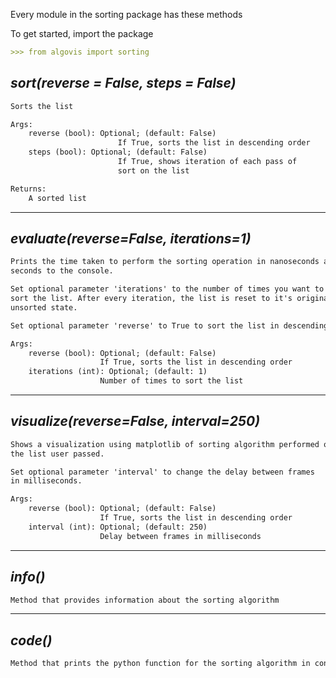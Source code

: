 Every module in the sorting package has these methods

To get started, import the package
```md
>>> from algovis import sorting
```


## *sort(reverse = False, steps = False)*
```md
Sorts the list

Args:
    reverse (bool): Optional; (default: False)
                        If True, sorts the list in descending order
    steps (bool): Optional; (default: False)
                        If True, shows iteration of each pass of
                        sort on the list

Returns:
    A sorted list
```

***

## *evaluate(reverse=False, iterations=1)*

```md
Prints the time taken to perform the sorting operation in nanoseconds and
seconds to the console.

Set optional parameter 'iterations' to the number of times you want to
sort the list. After every iteration, the list is reset to it's original
unsorted state.

Set optional parameter 'reverse' to True to sort the list in descending order.

Args:
    reverse (bool): Optional; (default: False)
                    If True, sorts the list in descending order
    iterations (int): Optional; (default: 1)
                    Number of times to sort the list

```

***

## *visualize(reverse=False, interval=250)*

```md
Shows a visualization using matplotlib of sorting algorithm performed on
the list user passed.

Set optional parameter 'interval' to change the delay between frames
in milliseconds.

Args:
    reverse (bool): Optional; (default: False)
                    If True, sorts the list in descending order
    interval (int): Optional; (default: 250)
                    Delay between frames in milliseconds
```

***

## *info()*

```md
Method that provides information about the sorting algorithm
```

***


## *code()*

```md
Method that prints the python function for the sorting algorithm in console
```
